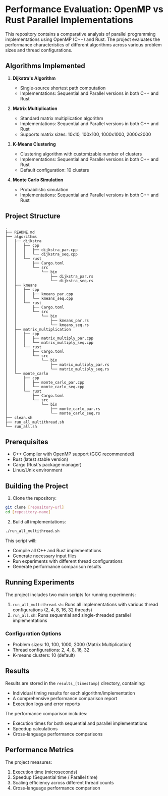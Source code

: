 # Performance Evaluation: OpenMP vs Rust Parallel Implementations

This repository contains a comparative analysis of parallel programming implementations using OpenMP (C++) and Rust. The project evaluates the performance characteristics of different algorithms across various problem sizes and thread configurations.

## Algorithms Implemented

1. **Dijkstra's Algorithm**
   - Single-source shortest path computation
   - Implementations: Sequential and Parallel versions in both C++ and Rust

2. **Matrix Multiplication**
   - Standard matrix multiplication algorithm
   - Implementations: Sequential and Parallel versions in both C++ and Rust
   - Supports matrix sizes: 10x10, 100x100, 1000x1000, 2000x2000

3. **K-Means Clustering**
   - Clustering algorithm with customizable number of clusters
   - Implementations: Sequential and Parallel versions in both C++ and Rust
   - Default configuration: 10 clusters

4. **Monte Carlo Simulation**
   - Probabilistic simulation
   - Implementations: Sequential and Parallel versions in both C++ and Rust

## Project Structure

```
.
├── README.md
├── algorithms
│   ├── dijkstra
│   │   ├── cpp
│   │   │   ├── dijkstra_par.cpp
│   │   │   └── dijkstra_seq.cpp
│   │   └── rust
│   │       ├── Cargo.toml
│   │       └── src
│   │           └── bin
│   │               ├── dijkstra_par.rs
│   │               └── dijkstra_seq.rs
│   ├── kmeans
│   │   ├── cpp
│   │   │   ├── kmeans_par.cpp
│   │   │   └── kmeans_seq.cpp
│   │   └── rust
│   │       ├── Cargo.toml
│   │       └── src
│   │           └── bin
│   │               ├── kmeans_par.rs
│   │               └── kmeans_seq.rs
│   ├── matrix_multiplication
│   │   ├── cpp
│   │   │   ├── matrix_multiply_par.cpp
│   │   │   └── matrix_multiply_seq.cpp
│   │   └── rust
│   │       ├── Cargo.toml
│   │       └── src
│   │           └── bin
│   │               ├── matrix_multiply_par.rs
│   │               └── matrix_multiply_seq.rs
│   └── monte_carlo
│       ├── cpp
│       │   ├── monte_carlo_par.cpp
│       │   └── monte_carlo_seq.cpp
│       └── rust
│           ├── Cargo.toml
│           └── src
│               └── bin
│                   ├── monte_carlo_par.rs
│                   └── monte_carlo_seq.rs
├── clean.sh
├── run_all_multithread.sh
└── run_all.sh
```

## Prerequisites

- C++ Compiler with OpenMP support (GCC recommended)
- Rust (latest stable version)
- Cargo (Rust's package manager)
- Linux/Unix environment

## Building the Project

1. Clone the repository:
```bash
git clone [repository-url]
cd [repository-name]
```

2. Build all implementations:
```bash
./run_all_multithread.sh
```

This script will:
- Compile all C++ and Rust implementations
- Generate necessary input files
- Run experiments with different thread configurations
- Generate performance comparison results

## Running Experiments

The project includes two main scripts for running experiments:

1. `run_all_multithread.sh`: Runs all implementations with various thread configurations (2, 4, 8, 16, 32 threads)
2. `run_all.sh`: Runs sequential and single-threaded parallel implementations

### Configuration Options

- Problem sizes: 10, 100, 1000, 2000 (Matrix Multiplication)
- Thread configurations: 2, 4, 8, 16, 32
- K-means clusters: 10 (default)

## Results

Results are stored in the `results_[timestamp]` directory, containing:
- Individual timing results for each algorithm/implementation
- A comprehensive performance comparison report
- Execution logs and error reports

The performance comparison includes:
- Execution times for both sequential and parallel implementations
- Speedup calculations
- Cross-language performance comparisons

## Performance Metrics

The project measures:
1. Execution time (microseconds)
2. Speedup (Sequential time / Parallel time)
3. Scaling efficiency across different thread counts
4. Cross-language performance comparison